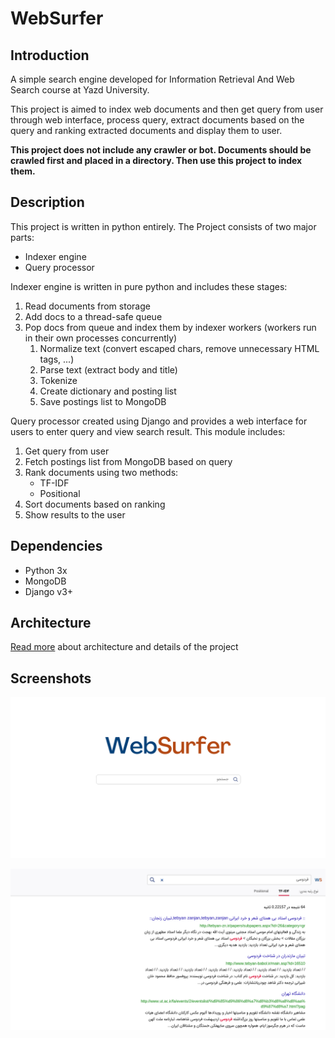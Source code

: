 # WebSurfer
## Introduction
A simple search engine developed for Information Retrieval And Web Search course at Yazd University.

This project is aimed to index web documents and then get query from user through web interface, process query, extract documents based on the query and ranking extracted documents and display them to user.

**This project does not include any crawler or bot. Documents should be crawled first and placed in a directory. Then use this project to index them.**

## Description
This project is written in python entirely. The Project consists of two major parts:
* Indexer engine
* Query processor

Indexer engine is written in pure python and includes these stages:
1. Read documents from storage
2. Add docs to a thread-safe queue
3. Pop docs from queue and index them by indexer workers (workers run in their own processes concurrently)
    1. Normalize text (convert escaped chars, remove unnecessary HTML tags, ...)
    2. Parse text (extract body and title)
    3. Tokenize
    4. Create dictionary and posting list
    5. Save postings list to MongoDB

Query processor created using Django and provides a web interface for users to enter query and view search result. This module includes:
1. Get query from user
2. Fetch postings list from MongoDB based on query
3. Rank documents using two methods:
    * TF-IDF
    * Positional
4. Sort documents based on ranking
5. Show results to the user

## Dependencies
* Python 3x
* MongoDB
* Django v3+

## Architecture
[Read more](./presentation/SearchEngines-Fall2020.pdf) about architecture and details of the project

## Screenshots
![](./screenshots/screenshot1.png)


![](./screenshots/screenshot2.png)